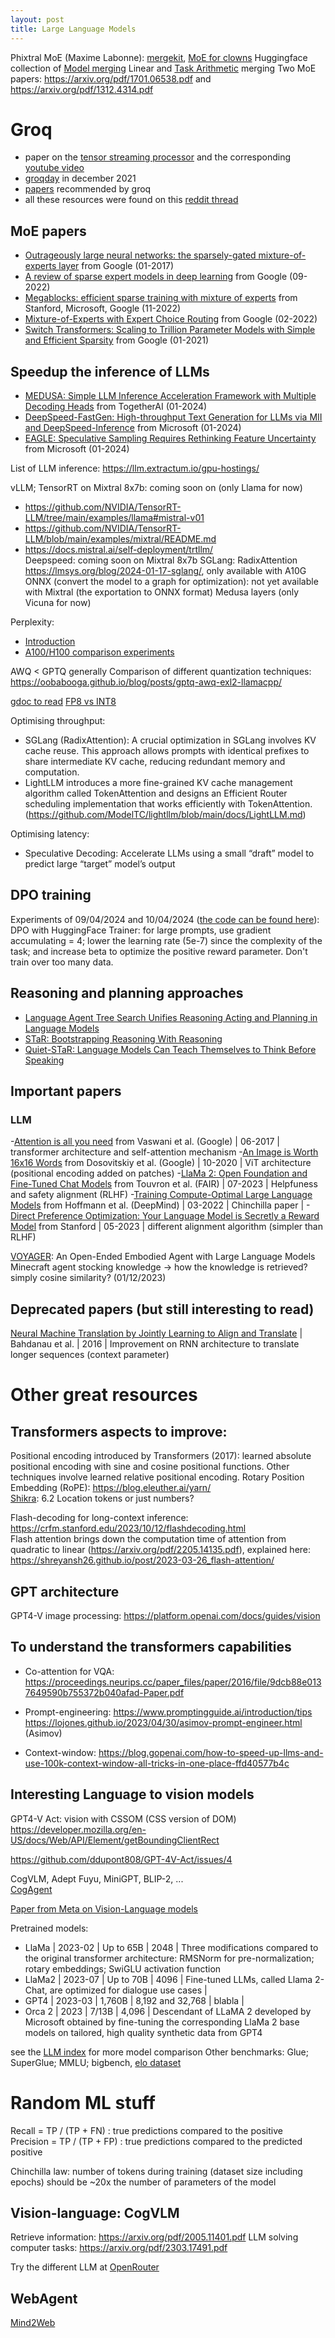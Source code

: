 ```yaml
---
layout: post
title: Large Language Models
---
```


Phixtral MoE (Maxime Labonne): [mergekit](https://github.com/cg123/mergekit/tree/mixtral), [MoE for clowns](https://goddard.blog/posts/clown-moe/)
Huggingface collection of [Model merging]([https://huggingface-co.translate.goog/collections/osanseviero/model-merging-65097893623330a3a51ead66?_x_tr_sl=en&_x_tr_tl=fr&_x_tr_hl=fr&_x_tr_pto=sc](https://huggingface.co/collections/osanseviero/model-merging-65097893623330a3a51ead66))
Linear and [Task Arithmetic](https://arxiv.org/pdf/2212.04089.pdf) merging
Two MoE papers: https://arxiv.org/pdf/1701.06538.pdf and https://arxiv.org/pdf/1312.4314.pdf

# Groq
* paper on the [tensor streaming processor](https://wow.groq.com/wp-content/uploads/2020/06/ISCA-TSP.pdf) and the corresponding [youtube video](https://www.youtube.com/watch?v=xTT2GpdSRKs)
* [groqday](https://www.youtube.com/watch?v=upljocX5mrk) in december 2021
* [papers](https://wow.groq.com/category/papers/) recommended by groq
* all these resources were found on this [reddit thread](https://www.reddit.com/r/LocalLLaMA/comments/1auxm3q/comment/krb3twr/?utm_source=share&utm_medium=web2x&context=3)

## MoE papers

- [Outrageously large neural networks: the sparsely-gated mixture-of-experts layer](https://arxiv.org/pdf/1701.06538.pdf) from Google (01-2017)
- [A review of sparse expert models in deep learning](https://arxiv.org/pdf/2209.01667.pdf) from Google (09-2022)
- [Megablocks: efficient sparse training with mixture of experts](https://arxiv.org/pdf/2211.15841.pdf) from Stanford, Microsoft, Google (11-2022)
- [Mixture-of-Experts with Expert Choice Routing](https://arxiv.org/pdf/2202.09368.pdf) from Google (02-2022)
- [Switch Transformers: Scaling to Trillion Parameter Models with Simple and Efficient Sparsity](https://arxiv.org/pdf/2101.03961.pdf) from Google (01-2021)

## Speedup the inference of LLMs

- [MEDUSA: Simple LLM Inference Acceleration Framework with Multiple Decoding Heads](https://arxiv.org/pdf/2401.10774.pdf) from TogetherAI (01-2024)
- [DeepSpeed-FastGen: High-throughput Text Generation for LLMs via MII and DeepSpeed-Inference](https://arxiv.org/pdf/2401.08671.pdf) from Microsoft (01-2024)
- [EAGLE: Speculative Sampling Requires Rethinking Feature Uncertainty](https://arxiv.org/pdf/2401.15077.pdf) from Microsoft (01-2024)

List of LLM inference: https://llm.extractum.io/gpu-hostings/

vLLM; TensorRT on Mixtral 8x7b: coming soon on (only Llama for now)
* https://github.com/NVIDIA/TensorRT-LLM/tree/main/examples/llama#mistral-v01
* https://github.com/NVIDIA/TensorRT-LLM/blob/main/examples/mixtral/README.md
* https://docs.mistral.ai/self-deployment/trtllm/ \
Deepspeed: coming soon on Mixtral 8x7b
SGLang: RadixAttention https://lmsys.org/blog/2024-01-17-sglang/, only available with A10G
ONNX (convert the model to a graph for optimization): not yet available with Mixtral (the exportation to ONNX format)
Medusa layers (only Vicuna for now)

Perplexity:
* [Introduction](https://blog.perplexity.ai/blog/introducing-pplx-api)
* [A100/H100 comparison experiments](https://blog.perplexity.ai/blog/turbocharging-llama-2-70b-with-nvidia-h100)

AWQ < GPTQ generally
Comparison of different quantization techniques: https://oobabooga.github.io/blog/posts/gptq-awq-exl2-llamacpp/

[gdoc to read](https://docs.google.com/document/d/1_vOftBnrk9NRk5h10UqrfJ5CDih9KBKL61yvrZtVWPE/edit?pli=1)
[FP8 vs INT8](https://arxiv.org/pdf/2303.17951.pdf)

Optimising throughput:
* SGLang (RadixAttention): A crucial optimization in SGLang involves KV cache reuse. This approach allows prompts with identical prefixes to share intermediate KV cache, reducing redundant memory and computation.
* LightLLM introduces a more fine-grained KV cache management algorithm called TokenAttention and designs an Efficient Router scheduling implementation that works efficiently with TokenAttention. (https://github.com/ModelTC/lightllm/blob/main/docs/LightLLM.md)

Optimising latency:
* Speculative Decoding: Accelerate LLMs using a small “draft” model to predict large “target” model’s output

## DPO training

Experiments of 09/04/2024 and 10/04/2024 ([the code can be found here](https://github.com/chricro/personal-notes/blob/main/experiments/10-04-2024)):
DPO with HuggingFace Trainer: for large prompts, use gradient accumulating = 4; lower the learning rate (5e-7) since the complexity of the task; and increase beta to optimize the positive reward parameter. Don't train over too many data.


## Reasoning and planning approaches

- [Language Agent Tree Search Unifies Reasoning Acting and Planning in Language Models](https://arxiv.org/pdf/2310.04406.pdf)
- [STaR: Bootstrapping Reasoning With Reasoning](https://arxiv.org/pdf/2203.14465.pdf)
- [Quiet-STaR: Language Models Can Teach Themselves to Think Before Speaking](https://arxiv.org/pdf/2403.09629.pdf)

## Important papers

### LLM


-[Attention is all you need](https://arxiv.org/pdf/1706.03762.pdf) from Vaswani et al. (Google) | 06-2017 | transformer architecture and self-attention mechanism
-[An Image is Worth 16x16 Words](https://arxiv.org/pdf/2010.11929.pdf) from Dosovitskiy et al. (Google) | 10-2020 | ViT architecture (positional encoding added on patches)
-[LlaMa 2: Open Foundation and Fine-Tuned Chat Models](https://arxiv.org/pdf/2307.09288.pdf) from Touvron et al. (FAIR) | 07-2023 | Helpfuness and safety alignment (RLHF)
-[Training Compute-Optimal Large Language Models](https://arxiv.org/pdf/2203.15556.pdf) from Hoffmann et al. (DeepMind) | 03-2022 | Chinchilla paper |
-[Direct Preference Optimization: Your Language Model is Secretly a Reward Model](https://arxiv.org/pdf/2305.18290.pdf) from Stanford | 05-2023 | different alignment algorithm (simpler than RLHF)

[VOYAGER](https://arxiv.org/pdf/2305.16291.pdf): An Open-Ended Embodied Agent with Large Language Models  
Minecraft agent stocking knowledge -> how the knowledge is retrieved? simply cosine similarity? (01/12/2023)


## Deprecated papers (but still interesting to read)

[Neural Machine Translation by Jointly Learning to Align and Translate](https://arxiv.org/pdf/1409.0473.pdf) | Bahdanau et al. | 2016 | Improvement on RNN architecture to translate longer sequences (context parameter)

# Other great resources

## Transformers aspects to improve:

Positional encoding introduced by Transformers (2017): learned absolute positional encoding with sine and cosine positional functions.
Other techniques involve learned relative positional encoding. Rotary Position Embedding (RoPE): https://blog.eleuther.ai/yarn/  
[Shikra](https://arxiv.org/pdf/2306.15195.pdf): 6.2 Location tokens or just numbers?

Flash-decoding for long-context inference: https://crfm.stanford.edu/2023/10/12/flashdecoding.html  
Flash attention brings down the computation time of attention from quadratic to linear (https://arxiv.org/pdf/2205.14135.pdf), explained here: https://shreyansh26.github.io/post/2023-03-26_flash-attention/

## GPT architecture

GPT4-V image processing: https://platform.openai.com/docs/guides/vision

## To understand the transformers capabilities

* Co-attention for VQA: https://proceedings.neurips.cc/paper_files/paper/2016/file/9dcb88e0137649590b755372b040afad-Paper.pdf

* Prompt-engineering:
https://www.promptingguide.ai/introduction/tips
https://lojones.github.io/2023/04/30/asimov-prompt-engineer.html (Asimov)

* Context-window: https://blog.gopenai.com/how-to-speed-up-llms-and-use-100k-context-window-all-tricks-in-one-place-ffd40577b4c

## Interesting Language to vision models

GPT4-V Act: vision with CSSOM (CSS version of DOM) https://developer.mozilla.org/en-US/docs/Web/API/Element/getBoundingClientRect

https://github.com/ddupont808/GPT-4V-Act/issues/4

CogVLM, Adept Fuyu, MiniGPT, BLIP-2, ...  
[CogAgent](https://arxiv.org/pdf/2312.08914.pdf)

[Paper from Meta on Vision-Language models](https://arxiv.org/pdf/2405.17247)

Pretrained models:

- LlaMa | 2023-02 | Up to 65B | 2048 | Three modifications compared to the original transformer architecture: RMSNorm for pre-normalization; rotary embeddings; SwiGLU activation function
- LlaMa2 | 2023-07 | Up to 70B | 4096 | Fine-tuned LLMs, called Llama 2-Chat, are optimized for dialogue use cases |
- GPT4 | 2023-03 | 1,760B | 8,192 and 32,768 | blabla |
- Orca 2 | 2023 | 7/13B | 4,096 | Descendant of LLaMA 2 developed by Microsoft obtained by fine-tuning the corresponding LlaMa 2 base models on tailored, high quality synthetic data from GPT4

see the [LLM index](https://sapling.ai/llm/index?WT.mc_id=academic-105485-koreyst) for more model comparison
Other benchmarks: Glue; SuperGlue; MMLU; bigbench, [elo dataset](https://huggingface.co/spaces/lmsys/chatbot-arena-leaderboard)

# Random ML stuff

Recall = TP / (TP + FN) : true predictions compared to the positive  
Precision = TP / (TP + FP) : true predictions compared to the predicted positive

Chinchilla law: number of tokens during training (dataset size including epochs) should be ~20x the number of parameters of the model

## Vision-language: CogVLM

Retrieve information: https://arxiv.org/pdf/2005.11401.pdf
LLM solving computer tasks: https://arxiv.org/pdf/2303.17491.pdf

Try the different LLM at [OpenRouter](https://openrouter.ai/)

## WebAgent

[Mind2Web](https://arxiv.org/pdf/2306.06070.pdf)
